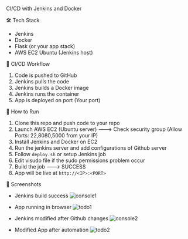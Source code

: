  CI/CD with Jenkins and Docker

 🛠 Tech Stack
- Jenkins
- Docker
- Flask (or your app stack)
- AWS EC2 Ubuntu (Jenkins host)

 🔁 CI/CD Workflow
1. Code is pushed to GitHub
2. Jenkins pulls the code
3. Jenkins builds a Docker image
4. Jenkins runs the container 
5. App is deployed on port (Your port)

 🚀 How to Run
1. Clone this repo and push code to your repo
2. Launch AWS EC2 (Ubuntu server) ---> Check security  group (Allow Ports: 22,8080,5000 from your IP)
3. Install Jenkins and Docker on EC2
4. Run the jenkins server and add configurations of Github server
5. Follow `deploy.sh` or setup Jenkins job
6. Edit visudo file if the sudo permissions problem occur
7. Build the job ---> SUCCESS 
8. App will be live at `http://<IP>:<PORT>`

 📸 Screenshots
- Jenkins build success
 ![console1](https://github.com/user-attachments/assets/2fbacae8-3125-423c-93d5-aa818968f64d)

- App running in browser
 ![todo1](https://github.com/user-attachments/assets/33ab9310-dac6-4ce4-87a2-cb032e9bb90f)

- Jenkins modified after Github changes
  ![console2](https://github.com/user-attachments/assets/0d469eb9-bc77-4f4c-b9a4-a47a13db8c4d)
  
- Modified App after automation
  ![todo2](https://github.com/user-attachments/assets/2dd23cc0-6347-4e28-9a96-2be943693a9f)





